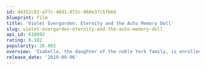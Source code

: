 ```yaml
---
id: d4352c82-a77c-48d1-872c-968e37c57b66
blueprint: film
title: 'Violet Evergarden: Eternity and the Auto Memory Doll'
slug: violet-evergarden-eternity-and-the-auto-memory-doll
api_id: 610892
rating: 8.182
popularity: 26.802
overview: 'Isabella, the daughter of the noble York family, is enrolled in an all-girls academy to be groomed into a dame worthy of nobility. However, she has given up on her future, seeing the prestigious school as nothing more than a prison from the outside world. Her family notices her struggling in her lessons and decides to hire Violet Evergarden to personally tutor her under the guise of a handmaiden.  At first, Isabella treats Violet coldly. Violet seems to be able to do everything perfectly, leading Isabella to assume that she was born with a silver spoon. After some time, Isabella begins to realize that Violet has had her own struggles and starts to open up to her. Isabella soon reveals that she has lost contact with her beloved younger sister, whom she yearns to see again.  Having experienced the power of words through her past clientele, Violet asks if Isabella wishes to write a letter to Taylor. Will Violet be able to help Isabella convey her feelings to her long-lost sister?'
release_date: '2019-09-06'
---
```

